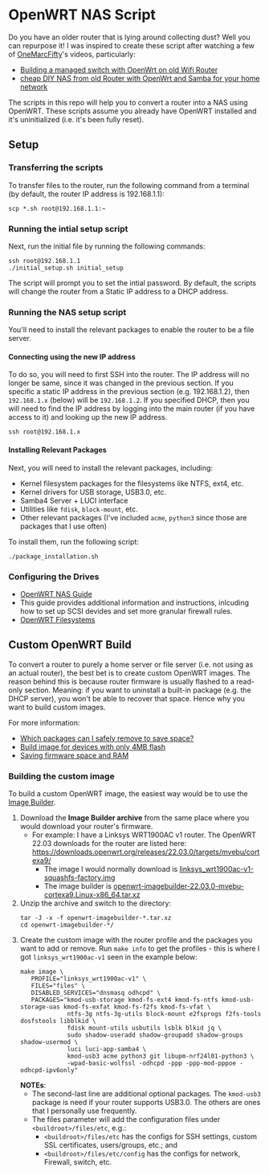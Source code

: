 # OpenWRT NAS Script

Do you have an older router that is lying around collecting dust? Well you can repurpose it! I was inspired to create these script after watching a few of [OneMarcFifty](https://www.youtube.com/c/OneMarcFifty)'s videos, particularly:

* [Building a managed switch with OpenWrt on old Wifi Router](https://www.youtube.com/watch?v=yCV-08tSwe8)
* [cheap DIY NAS from old Router with OpenWrt and Samba for your home network](https://www.youtube.com/watch?v=vTxfgstBIlE)

The scripts in this repo will help you to convert a router into a NAS using OpenWRT. These scripts assume you already have OpenWRT installed and it's uninitialized (i.e. it's been fully reset).

## Setup

### Transferring the scripts

To transfer files to the router, run the following command from a terminal (by default, the router IP address is 192.168.1.1):

```
scp *.sh root@192.168.1.1:~
```

### Running the intial setup script

Next, run the initial file  by running the following commands:

```
ssh root@192.168.1.1
./initial_setup.sh initial_setup
```

The script will prompt you to set the intial password. By default, the scripts will change the router from a Static IP address to a DHCP address.

### Running the NAS setup script

You'll need to install the relevant packages to enable the router to be a file server. 

#### Connecting using the new IP address

To do so, you will need to first SSH into the router. The IP address will no longer be same, since it was changed in the previous section. If you specific a static IP address in the previous section (e.g. 192.168.1.2), then `192.168.1.x` (below) will be `192.168.1.2`. If you specified DHCP, then you will need to find the IP address by logging into the main router (if you have access to it) and looking up the new IP address.

```
ssh root@192.168.1.x
```

#### Installing Relevant Packages

Next, you will need to install the relevant packages, including:

* Kernel filesystem packages for the filesystems like NTFS, ext4, etc.
* Kernel drivers for USB storage, USB3.0, etc.
* Samba4 Server + LUCI interface
* Utilities like `fdisk`, `block-mount`, etc.
* Other relevant packages (I've included `acme`, `python3` since those are packages that I use often)

To install them, run the following script:

```
./package_installation.sh
```

### Configuring the Drives

* [OpenWRT NAS Guide](https://openwrt.org/docs/guide-user/services/nas/start)
 * This guide provides additional information and instructions, inlcuding how to set up SCSI devides and set more granular firewall rules.
* [OpenWRT Filesystems](https://openwrt.org/docs/guide-user/storage/filesystems-and-partitions)

## Custom OpenWRT Build

To convert a router to purely a home server or file server (i.e. not using as an actual router), the best bet is to create custom OpenWRT images. The reason behind this is because router firmware is usually flashed to a read-only section. Meaning: if you want to uninstall a built-in package (e.g. the DHCP server), you won't be able to recover that space. Hence why you want to build custom images.

For more information:
* [Which packages can I safely remove to save space?](https://openwrt.org/faq/which_packages_can_i_safely_remove_to_save_space)
* [Build image for devices with only 4MB flash](https://openwrt.org/faq/build_image_for_devices_with_only_4mb_flash)
* [Saving firmware space and RAM](https://openwrt.org/docs/guide-user/additional-software/saving_space)

### Building the custom image

To build a custom OpenWRT image, the easiest way would be to use the [Image Builder](https://openwrt.org/docs/guide-user/additional-software/imagebuilder). 

1. Download the **Image Builder archive** from the same place where you would download your router's firmware.
    * For example: I have a Linksys WRT1900AC v1 router. The OpenWRT 22.03 downloads for the router are listed here: <https://downloads.openwrt.org/releases/22.03.0/targets/mvebu/cortexa9/>
        * The image I would normally download is [linksys_wrt1900ac-v1-squashfs-factory.img](https://downloads.openwrt.org/releases/22.03.0/targets/mvebu/cortexa9/openwrt-22.03.0-mvebu-cortexa9-linksys_wrt1900ac-v1-squashfs-factory.img)
        * The image builder is [openwrt-imagebuilder-22.03.0-mvebu-cortexa9.Linux-x86_64.tar.xz](https://downloads.openwrt.org/releases/22.03.0/targets/mvebu/cortexa9/openwrt-imagebuilder-22.03.0-mvebu-cortexa9.Linux-x86_64.tar.xz)
2. Unzip the archive and switch to the directory:
   ```
   tar -J -x -f openwrt-imagebuilder-*.tar.xz
   cd openwrt-imagebuilder-*/
   ```
3. Create the custom image with the router profile and the packages you want to add or remove. Run `make info` to get the profiles - this is where I got `linksys_wrt1900ac-v1` seen in the example below:
   ```
   make image \
      PROFILE="linksys_wrt1900ac-v1" \
      FILES="files" \
      DISABLED_SERVICES="dnsmasq odhcpd" \
      PACKAGES="kmod-usb-storage kmod-fs-ext4 kmod-fs-ntfs kmod-usb-storage-uas kmod-fs-exfat kmod-fs-f2fs kmod-fs-vfat \
                ntfs-3g ntfs-3g-utils block-mount e2fsprogs f2fs-tools dosfstools libblkid \
                fdisk mount-utils usbutils lsblk blkid jq \
                sudo shadow-useradd shadow-groupadd shadow-groups shadow-usermod \
                luci luci-app-samba4 \
                kmod-usb3 acme python3 git libupm-nrf24l01-python3 \
                -wpad-basic-wolfssl -odhcpd -ppp -ppp-mod-pppoe -odhcpd-ipv6only"
   ```
   **NOTEs**: 
      * The second-last line are additional optional packages. The `kmod-usb3` package is need if your router supports USB3.0. The others are ones that I personally use frequently.
      * The files parameter will add the configuration files under `<buildroot>/files/etc`, e.g.:
         * `<buildroot>/files/etc` has the configs for SSH settings, custom SSL certificates, users/groups, etc.; and 
         * `<buildroot>/files/etc/config` has the configs for network, Firewall, switch, etc.